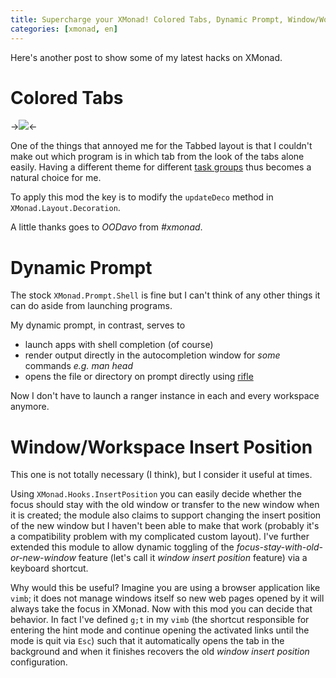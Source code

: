 ```yaml
---
title: Supercharge your XMonad! Colored Tabs, Dynamic Prompt, Window/Workspace Insert Position
categories: [xmonad, en]
---
```


Here's another post to show some of my latest hacks on XMonad.

Colored Tabs
============

->![](/images/xmonad/color_tabs)<-

One of the things that annoyed me for the Tabbed layout is that I couldn't make out which program is in which tab from the look of the tabs alone easily. Having a different theme for different [task groups](http://lynnard.tk/blog/2013/11/05/building-a-vim-like-xmonad-prompt-task-groups-topical-workspaces-float-styles-and-more/#task_group) thus becomes a natural choice for me.

To apply this mod the key is to modify the `updateDeco` method in `XMonad.Layout.Decoration`.

A little thanks goes to *OODavo* from *#xmonad*.

Dynamic Prompt
==============

The stock `XMonad.Prompt.Shell` is fine but I can't think of any other things it can do aside from launching programs.

My dynamic prompt, in contrast, serves to

* launch apps with shell completion (of course)
* render output directly in the autocompletion window for *some* commands *e.g. man head*
* opens the file or directory on prompt directly using [rifle](http://ranger.nongnu.org/)

Now I don't have to launch a ranger instance in each and every workspace anymore.

Window/Workspace Insert Position
================================

This one is not totally necessary (I think), but I consider it useful at times.

Using `XMonad.Hooks.InsertPosition` you can easily decide whether the focus should stay with the old window or transfer to the new window when it is created; the module also claims to support changing the insert position of the new window but I haven't been able to make that work (probably it's a compatibility problem with my complicated custom layout). I've further extended this module to allow dynamic toggling of the *focus-stay-with-old-or-new-window* feature (let's call it *window insert position* feature) via a keyboard shortcut.

Why would this be useful? Imagine you are using a browser application like `vimb`; it does not manage windows itself so new web pages opened by it will always take the focus in XMonad. Now with this mod you can decide that behavior. In fact I've defined `g;t` in my `vimb` (the shortcut responsible for entering the hint mode and continue opening the activated links until the mode is quit via `Esc`) such that it automatically opens the tab in the background and when it finishes recovers the old *window insert position* configuration.

